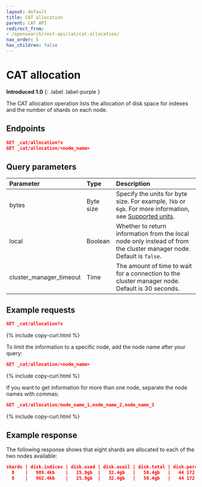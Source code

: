 ```yaml
---
layout: default
title: CAT allocation
parent: CAT API
redirect_from:
- /opensearch/rest-api/cat/cat-allocation/
nav_order: 5
has_children: false
---
```


# CAT allocation
**Introduced 1.0**
{: .label .label-purple }

The CAT allocation operation lists the allocation of disk space for indexes and the number of shards on each node.


## Endpoints

```json
GET _cat/allocation?v
GET _cat/allocation/<node_name>
```

## Query parameters

Parameter | Type | Description
:--- | :--- | :---
bytes | Byte size | Specify the units for byte size. For example, `7kb` or `6gb`. For more information, see [Supported units]({{site.url}}{{site.baseurl}}/opensearch/units/).
local | Boolean | Whether to return information from the local node only instead of from the cluster manager node. Default is `false`.
cluster_manager_timeout | Time | The amount of time to wait for a connection to the cluster manager node. Default is 30 seconds.

## Example requests

```json
GET _cat/allocation?v
```
{% include copy-curl.html %}

To limit the information to a specific node, add the node name after your query:

```json
GET _cat/allocation/<node_name>
```
{% include copy-curl.html %}

If you want to get information for more than one node, separate the node names with commas:

```json
GET _cat/allocation/node_name_1,node_name_2,node_name_3
```
{% include copy-curl.html %}

## Example response

The following response shows that eight shards are allocated to each of the two nodes available:

```json
shards | disk.indices | disk.used | disk.avail | disk.total | disk.percent host | ip          | node
  8    |   989.4kb    |   25.9gb  |   32.4gb   |   58.4gb   |   44 172.18.0.4   | 172.18.0.4  | odfe-node1
  8    |   962.4kb    |   25.9gb  |   32.4gb   |   58.4gb   |   44 172.18.0.3   | 172.18.0.3  | odfe-node2
```
